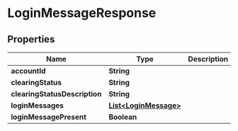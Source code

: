 

# LoginMessageResponse


## Properties

| Name | Type | Description | Notes |
|------------ | ------------- | ------------- | -------------|
|**accountId** | **String** |  |  [optional] |
|**clearingStatus** | **String** |  |  [optional] |
|**clearingStatusDescription** | **String** |  |  [optional] |
|**loginMessages** | [**List&lt;LoginMessage&gt;**](LoginMessage.md) |  |  [optional] |
|**loginMessagePresent** | **Boolean** |  |  [optional] |



